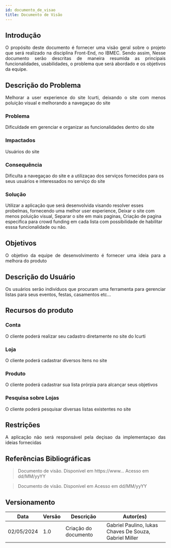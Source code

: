 ```yaml
---
id: documento_de_visao
title: Documento de Visão
---
```

## Introdução

<p align = "justify">
O propósito deste documento é fornecer uma visão geral sobre o projeto que será realizado na disciplina Front-End, no IBMEC. Sendo assim, Nesse documento serão descritas de maneira resumida as principais funcionalidades, usabilidades, o problema que será abordado e os objetivos da equipe.
</p>

## Descrição do Problema 

<p align = "justify">
Melhorar a user experience do site Icurti, deixando o site com menos poluição visual e melhorando a navegaçao do site 
</p>

### Problema

Dificuldade em gerenciar e organizar as funcionalidades dentro do site

### Impactados

Usuários do site

### Consequência

Dificulta a navegaçao do site e a utilizaçao dos serviços fornecidos para os seus usuários e interessados no serviço do site 

### Solução

Utilizar a aplicação que será desenvolvida visando resolver esses probelmas, fornecendo uma melhor user experience, Deixar o site com menos poluição visual,
Separar o site em mais paginas, Criação de pagina especifica para crowd funding em cada lista com possibilidade de habilitar esssa funcionalidade ou não.

## Objetivos

<p align = "justify">
O objetivo da equipe de desenvolvimento é fornecer uma ideia para a melhora do produto
</p>

## Descrição do Usuário 

<p align = "justify">
Os usuários serão indivíduos que procuram uma ferramenta para gerenciar listas para seus eventos, festas, casamentos etc...
</p>

## Recursos do produto

### Conta

<p align = "justify">
O cliente poderá realizar seu cadastro diretamente no site do Icurti
</p>

### Loja

<p align = "justify">
O cliente poderá cadastrar diversos itens no site 
</p>

### Produto

<p align = "justify">
O cliente poderá cadastrar sua lista prórpia para alcançar seus objetivos
</p>

### Pesquisa sobre Lojas

<p align = "justify">
O cliente poderá pesquisar diversas listas existentes no site
</p>

## Restrições

<p align = "justify">
A aplicação não será responsável pela deçisao da implementaçao das ideias fornecidas 
</p>

## Referências Bibliográficas

> Documento de visão. Disponível em https://www... Acesso em dd/MM/yyYY

> Documento de visão. Disponível em  Acesso em dd/MM/yyYY

## Versionamento
| Data | Versão | Descrição | Autor(es) |
| -- | -- | -- | -- |
| 02/05/2024 | 1.0 | Criação do documento |Gabriel Paulino, lukas Chaves De Souza, Gabriel Miller | 

